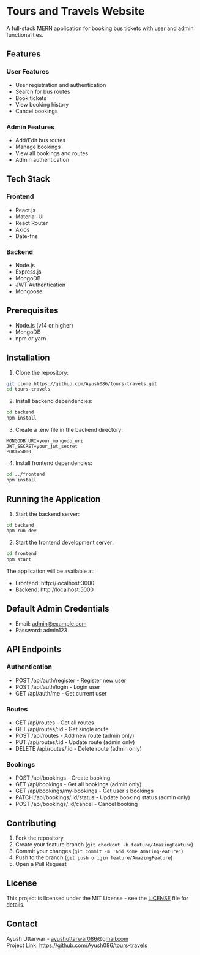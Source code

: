 # Tours and Travels Website

A full-stack MERN application for booking bus tickets with user and admin functionalities.

## Features

### User Features
- User registration and authentication
- Search for bus routes
- Book tickets
- View booking history
- Cancel bookings

### Admin Features
- Add/Edit bus routes
- Manage bookings
- View all bookings and routes
- Admin authentication

## Tech Stack

### Frontend
- React.js
- Material-UI
- React Router
- Axios
- Date-fns

### Backend
- Node.js
- Express.js
- MongoDB
- JWT Authentication
- Mongoose

## Prerequisites

- Node.js (v14 or higher)
- MongoDB
- npm or yarn

## Installation

1. Clone the repository:
```bash
git clone https://github.com/Ayush086/tours-travels.git
cd tours-travels
```

2. Install backend dependencies:
```bash
cd backend
npm install
```

3. Create a .env file in the backend directory:
```
MONGODB_URI=your_mongodb_uri
JWT_SECRET=your_jwt_secret
PORT=5000
```

4. Install frontend dependencies:
```bash
cd ../frontend
npm install
```

## Running the Application

1. Start the backend server:
```bash
cd backend
npm run dev
```

2. Start the frontend development server:
```bash
cd frontend
npm start
```

The application will be available at:
- Frontend: http://localhost:3000
- Backend: http://localhost:5000

## Default Admin Credentials

- Email: admin@example.com
- Password: admin123

## API Endpoints

### Authentication
- POST /api/auth/register - Register new user
- POST /api/auth/login - Login user
- GET /api/auth/me - Get current user

### Routes
- GET /api/routes - Get all routes
- GET /api/routes/:id - Get single route
- POST /api/routes - Add new route (admin only)
- PUT /api/routes/:id - Update route (admin only)
- DELETE /api/routes/:id - Delete route (admin only)

### Bookings
- POST /api/bookings - Create booking
- GET /api/bookings - Get all bookings (admin only)
- GET /api/bookings/my-bookings - Get user's bookings
- PATCH /api/bookings/:id/status - Update booking status (admin only)
- POST /api/bookings/:id/cancel - Cancel booking

## Contributing

1. Fork the repository
2. Create your feature branch (`git checkout -b feature/AmazingFeature`)
3. Commit your changes (`git commit -m 'Add some AmazingFeature'`)
4. Push to the branch (`git push origin feature/AmazingFeature`)
5. Open a Pull Request

## License

This project is licensed under the MIT License - see the [LICENSE](LICENSE) file for details.

## Contact

Ayush Uttarwar - ayushuttarwar086@gmail.com  
Project Link: https://github.com/Ayush086/tours-travels 
